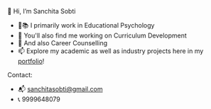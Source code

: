 ##
👋 Hi, I’m Sanchita Sobti
- 🧠📚 I primarily work in Educational Psychology
- 📑 You'll also find me working on Curriculum Development 
- 💼 And also Career Counselling
- 📫 Explore my academic as well as industry projects here in my [portfolio](https://github.com/sangogh/Psychology_Portfolio)!
<!---
sangogh/sangogh is a ✨ special ✨ repository because its `README.md` (this file) appears on your GitHub profile.
You can click the Preview link to take a look at your changes.
--->
Contact:
- 📬 sanchitasobti@gmail.com
- 📞 9999648079 
##
